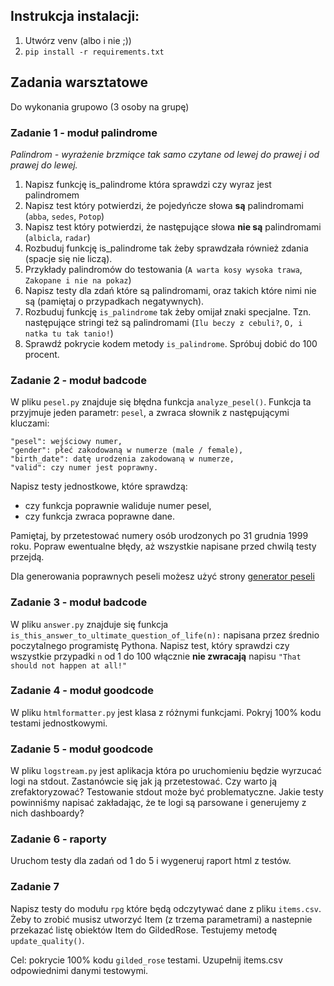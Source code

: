 ## Instrukcja instalacji:

1. Utwórz venv (albo i nie ;))
2. `pip install -r requirements.txt`

## Zadania warsztatowe
Do wykonania grupowo (3 osoby na grupę)

### Zadanie 1 - moduł palindrome
*Palindrom - wyrażenie brzmiące tak samo czytane od lewej do prawej i od prawej do lewej.*

1. Napisz funkcję is_palindrome która sprawdzi czy wyraz jest palindromem
2. Napisz test który potwierdzi, że pojedyńcze słowa **są** palindromami (`abba`, `sedes`, `Potop`)
3. Napisz test który potwierdzi, że następujące słowa **nie są** palindromami (`albicla`, `radar`)
4. Rozbuduj funkcję is_palindrome tak żeby sprawdzała również zdania (spacje się nie liczą).
5. Przykłady palindromów do testowania (`A warta kosy wysoka trawa`, `Zakopane i nie na pokaz`)
6. Napisz testy dla zdań które są palindromami, oraz takich które nimi nie są (pamiętaj o przypadkach negatywnych).
7. Rozbuduj funkcję `is_palindrome` tak żeby omijał znaki specjalne. Tzn. następujące stringi też są palindromami (`Ilu beczy z cebuli?`, `O, i natka tu tak tanio!`)
8. Sprawdź pokrycie kodem metody `is_palindrome`. Spróbuj dobić do 100 procent.

### Zadanie 2 - moduł badcode
W pliku `pesel.py` znajduje się błędna funkcja `analyze_pesel()`. Funkcja ta przyjmuje jeden parametr: `pesel`, a zwraca słownik z następującymi kluczami:

    "pesel": wejściowy numer,
    "gender": płeć zakodowaną w numerze (male / female),
    "birth_date": datę urodzenia zakodowaną w numerze,
    "valid": czy numer jest poprawny.

Napisz testy jednostkowe, które sprawdzą:
- czy funkcja poprawnie waliduje numer pesel, 
- czy funkcja zwraca poprawne dane.
 
Pamiętaj, by przetestować numery osób urodzonych po 31 grudnia 1999 roku.
Popraw ewentualne błędy, aż wszystkie napisane przed chwilą testy przejdą.

Dla generowania poprawnych peseli możesz użyć strony [generator peseli](http://pesel.felis-net.com/)


### Zadanie 3 - moduł badcode
W pliku `answer.py` znajduje się funkcja `is_this_answer_to_ultimate_question_of_life(n):` napisana przez średnio poczytalnego programistę Pythona.
Napisz test, który sprawdzi czy wszystkie przypadki `n` od 1 do 100 włącznie **nie zwracają** napisu `"That should not happen at all!"`

### Zadanie 4 - moduł goodcode
W pliku `htmlformatter.py` jest klasa z różnymi funkcjami. Pokryj 100% kodu testami jednostkowymi.


### Zadanie 5 - moduł goodcode
W pliku `logstream.py` jest aplikacja która po uruchomieniu będzie wyrzucać logi na stdout.
Zastanówcie się jak ją przetestować. Czy warto ją zrefaktoryzować? Testowanie stdout może być problematyczne.
Jakie testy powinniśmy napisać zakładając, że te logi są parsowane i generujemy z nich dashboardy?


### Zadanie 6 - raporty
Uruchom testy dla zadań od 1 do 5 i wygeneruj raport html z testów.


### Zadanie 7
Napisz testy do modułu `rpg` które będą odczytywać dane z pliku `items.csv`.
Żeby to zrobić musisz utworzyć Item (z trzema parametrami) a nastepnie przekazać listę obiektów Item do GildedRose.
Testujemy metodę `update_quality()`.

Cel: pokrycie 100% kodu `gilded_rose` testami. Uzupełnij items.csv odpowiednimi danymi testowymi.

